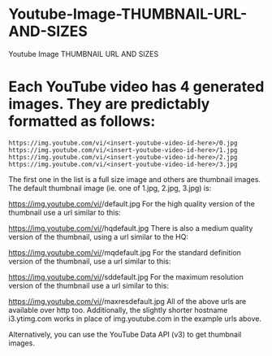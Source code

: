 # Youtube-Image-THUMBNAIL-URL-AND-SIZES
Youtube Image THUMBNAIL URL AND SIZES


# Each YouTube video has 4 generated images. They are predictably formatted as follows:

```
https://img.youtube.com/vi/<insert-youtube-video-id-here>/0.jpg 
https://img.youtube.com/vi/<insert-youtube-video-id-here>/1.jpg
https://img.youtube.com/vi/<insert-youtube-video-id-here>/2.jpg
https://img.youtube.com/vi/<insert-youtube-video-id-here>/3.jpg
```

The first one in the list is a full size image and others are thumbnail images. The default thumbnail image (ie. one of 1.jpg, 2.jpg, 3.jpg) is:


https://img.youtube.com/vi/<insert-youtube-video-id-here>/default.jpg
For the high quality version of the thumbnail use a url similar to this:
  

https://img.youtube.com/vi/<insert-youtube-video-id-here>/hqdefault.jpg
There is also a medium quality version of the thumbnail, using a url similar to the HQ:
  

https://img.youtube.com/vi/<insert-youtube-video-id-here>/mqdefault.jpg
For the standard definition version of the thumbnail, use a url similar to this:
  

https://img.youtube.com/vi/<insert-youtube-video-id-here>/sddefault.jpg
For the maximum resolution version of the thumbnail use a url similar to this:
  

https://img.youtube.com/vi/<insert-youtube-video-id-here>/maxresdefault.jpg
All of the above urls are available over http too. Additionally, the slightly shorter hostname i3.ytimg.com works in place of img.youtube.com in the example urls above.
  

Alternatively, you can use the YouTube Data API (v3) to get thumbnail images.
